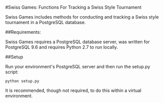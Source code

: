 #Swiss Games: Functions For Tracking a Swiss Style Tournament

Swiss Games includes methods for conducting and tracking a Swiss
style tournament in a PostgreSQL database.

##Requirements:

Swiss Games requires a PostgreSQL database server,
was written for PostgreSQL 9.6 and requires Python 2.7 to run
locally.

##Setup

Run your environment's PostgreSQL server and then run the setup.py
script:

```
python setup.py
```

It is recommended, though not required, to do this within a virtual environment.